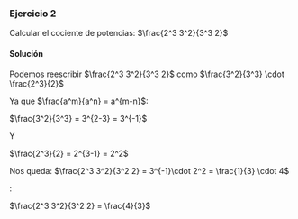 ### Ejercicio 2

Calcular el cociente de potencias: $\frac{2^3 3^2}{3^3 2}$


#### Solución

Podemos reescribir $\frac{2^3 3^2}{3^3 2}$ como $\frac{3^2}{3^3} \cdot \frac{2^3}{2}$

Ya que $\frac{a^m}{a^n} = a^{m-n}$:

$\frac{3^2}{3^3} = 3^{2-3} = 3^{-1}$

Y

$\frac{2^3}{2} = 2^{3-1} =  2^2$

Nos queda: 
$\frac{2^3 3^2}{3^2 2} = 3^{-1}\cdot 2^2 = \frac{1}{3} \cdot 4$


:

$\frac{2^3 3^2}{3^2 2} = \frac{4}{3}$

